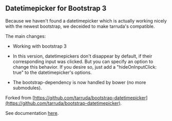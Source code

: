 ## Datetimepicker for Bootstrap 3

Because we haven't found a datetimepicker which is actually working nicely with the newest bootstrap, we deceided to make tarruda's compatible.

The main changes:

* Working with bootstrap 3

* In this version, datetimepickers don't disappear by default, if their corresponding input was clicked. But you can specify an option to change this behavior. If you desire so, just add a "hideOnInputClick: true" to the datetimepicker's options.

* The bootstrap-dependency is now handled by bower (no more submodules).


Forked from [https://github.com/tarruda/bootstrap-datetimepicker](https://github.com/tarruda/bootstrap-datetimepicker).

See documentation [here](http://tarruda.github.com/bootstrap-datetimepicker/).
